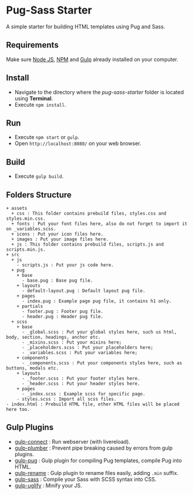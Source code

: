 # Pug-Sass Starter

A simple starter for building HTML templates using Pug and Sass.

## Requirements

Make sure [Node JS](https://nodejs.org), [NPM](https://www.npmjs.com) and [Gulp](http://gulpjs.com/) already installed on your computer.

## Install

* Navigate to the directory where the _pug-sass-starter_ folder is located using **Terminal**.
* Execute `npm install`.

## Run

* Execute `npm start` or `gulp`.
* Open `http://localhost:8080/` on your web browser.

## Build

* Execute `gulp build`.

## Folders Structure

```
+ assets
  + css : This folder contains prebuild files, styles.css and styles.min.css.
  + fonts : Put your font files here, also do not forget to import it on _variables.scss.
  + icons : Put your icon files here.
  + images : Put your image files here.
  + js : This folder contains prebuild files, scripts.js and scripts.min.js.
+ src
  + js
    - scripts.js : Put your js code here.
  + pug
    + base
      - base.pug : Base pug file.
    + layouts
      - default-layout.pug : Default layout pug file.
    + pages
      - index.pug : Example page pug file, it contains h1 only.
    + partials
      - footer.pug : Footer pug file.
      - header.pug : Header pug file.
  + scss
    + base
      - _global.scss : Put your global styles here, such us html, body, section, headings, anchor etc.
      - _mixins.scss : Put your mixins here;
      - _placeholders.scss : Put your placeholders here;
      - _variables.scss : Put your variables here;
    + components
      - _components.scss : Put your components styles here, such as buttons, modals etc.
    + layouts
      - _footer.scss : Put your footer styles here.
      - _header.scss : Put your header styles here.
    + pages
      - _index.scss : Example scss for specific page.
    - styles.scss : Import all scss files.
- index.html : Prebuild HTML file, other HTML files will be placed here too.
```

## Gulp Plugins

* [gulp-connect](https://www.npmjs.com/package/gulp-connect) : Run webserver (with livereload).
* [gulp-plumber](https://www.npmjs.com/package/gulp-plumber) : Prevent pipe breaking caused by errors from gulp plugins.
* [gulp-pug](https://www.npmjs.com/package/gulp-pug) : Gulp plugin for compiling Pug templates, compile Pug into HTML.
* [gulp-rename](https://www.npmjs.com/package/gulp-rename) : Gulp plugin to rename files easily, adding `.min` suffix.
* [gulp-sass](https://www.npmjs.com/package/gulp-sass) : Compile your Sass with SCSS syntax into CSS.
* [gulp-uglify](https://www.npmjs.com/package/gulp-uglify) : Minify your JS.
